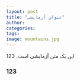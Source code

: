 ```yaml
---
layout: post
title: "عنوان آزمایشی"
author: 
categories: 
tags: 
image: mountains.jpg
---
```


این یک متن آزمایشی است.
123
<h3 class="e-text">123</h3>